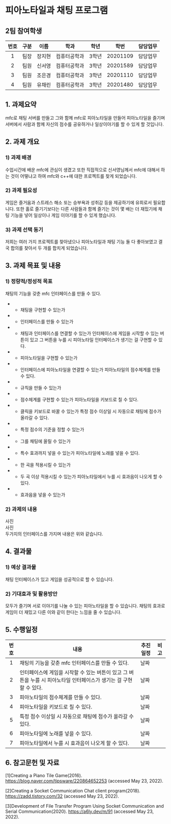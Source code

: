 # 피아노타일과 채팅 프로그램
## 2팀 참여학생
|번호|구분|이름|학과|학년|학번|담당업무|
|:-:|---|---|---|---|---|----|
|1|팀장|장지현|컴퓨터공학과|3학년|20201109|담당업무|
|2|팀원|신서영|컴퓨터공학과|3학년|20201589|담당업무|
|3|팀원|조은경|컴퓨터공학과|3학년|20201110|담당업무|
|4|팀원|유채린|컴퓨터공학과|3학년|20201480|담당업무|

## 1. 과제요약
mfc로 채팅 서버를 만들고 그와 함께 mfc로 피아노타일을 만들어 피아노타일을 즐기며 서버에서 사람과 함께 자신의 점수를 공유하거나 일상이야기를 할 수 있게 할 것입니다.

## 2. 과제 개요 
###  1) 과제 배경
수업시간에 배운 mfc에 관심이 생겼고 또한 직접적으로 신서영님께서 mfc에 대해서 하는 것이 어떻냐고 하여 mfc와 c++에 대한 프로젝트를 찾게 되었습니다. 

###  2) 과제 필요성
게임은 즐거움과 스트레스 해소 또는 승부욕과 성취감 등을 제공하기에 유희로서 필요합니다. 또한 홀로 즐기기보다는 다른 사람들과 함께 즐기는 것이 몇 배는 더 재밌기에 채팅 기능을 넣어 일상이나 게임 이야기를 할 수 있게 했습니다.

###  3) 과제 선택 동기
저희는 여러 가지 프로젝트를 찾아냈으나 피아노타일과 채팅 기능 둘 다 좋아보였고 결국 합의를 찾아서 두 개를 합치게 되었습니다.

## 3. 과제 목표 및 내용
###  1) 정량적/정성적 목표
채팅의 기능을 갖춘 mfc 인터페이스를 만들 수 있다.
- - 채팅을 구현할 수 있는가
- - 인터페이스를 만들 수 있는가
- - 채팅과 인터페이스를 연결할 수 있는가
인터페이스에 게임을 시작할 수 있는 버튼이 있고 그 버튼을 누를 시 피아노타일 인터페이스가 생기는 걸 구현할 수 있다.
- - 피아노타일을 구현할 수 있는가
- - 인터페이스에 피아노타일을 연결할 수 있는가
피아노타일의 점수체계를 만들 수 있다.
- - 규칙을 만들 수 있는가
- - 점수체계를 구현할 수 있는가
피아노타일을 키보드로 칠 수 있다.
- - 클릭을 키보드로 바꿀 수 있는가
특정 점수 이상일 시 자동으로 채팅에 점수가 올라갈 수 있다.
- - 특정 점수의 기준을 정할 수 있는가
- - 그를 채팅에 올릴 수 있는가
- - 특수 효과까지 넣을 수 있는가
피아노타일에 노래를 넣을 수 있다.
- - 한 곡을 적용시킬 수 있는가
- - 두 곡 이상 적용시킬 수 있는가
피아노타일에서 누를 시 효과음이 나오게 할 수 있다.
- - 효과음을 넣을 수 있는가

###  2) 과제의 내용  
사진   
사진   
두가지의 인터페이스를 가지며 내용은 위와 같습니다.

## 4. 결과물
###  1) 예상 결과물
채팅 인터페이스가 있고 게임을 성공적으로 할 수 있습니다.

###  2) 기대효과 및 활용방안
모두가 즐기며 서로 이야기를 나눌 수 있는 피아노타일을 할 수 있습니다. 채팅의 효과로 게임이 더 재밌고 다른 이와 같이 한다는 느낌을 줄 수 있습니다.
 
## 5. 수행일정

|번호|내용|추진일정|비고|
|:-:|---|----|--|
|1|채팅의 기능을 갖춘 mfc 인터페이스를 만들 수 있다.|날짜||
|2|인터페이스에 게임을 시작할 수 있는 버튼이 있고 그 버튼을 누를 시 피아노타일 인터페이스가 생기는 걸 구현할 수 있다.|날짜||
|3| 피아노타일의 점수체계를 만들 수 있다.|날짜||
|4|피아노타일을 키보드로 칠 수 있다.|날짜||
|5|특정 점수 이상일 시 자동으로 채팅에 점수가 올라갈 수 있다.|날짜||
|6|피아노타일에 노래를 넣을 수 있다.|날짜||
|7|피아노타일에서 누를 시 효과음이 나오게 할 수 있다.|날짜||

## 6. 참고문헌 및 자료
[1]Creating a Piano Tile Game(2016). https://blog.naver.com/tipsware/220864652253 (accessed May 23, 2022).
   
[2]Creating a Socket Communication Chat client program(2018). https://zadd.tistory.com/32 (accessed May 23, 2022).   

[3]Development of File Transfer Program Using Socket Communication and Serial Communication(2020). https://a6ly.dev/m/91 (accessed May 23, 2022).   
